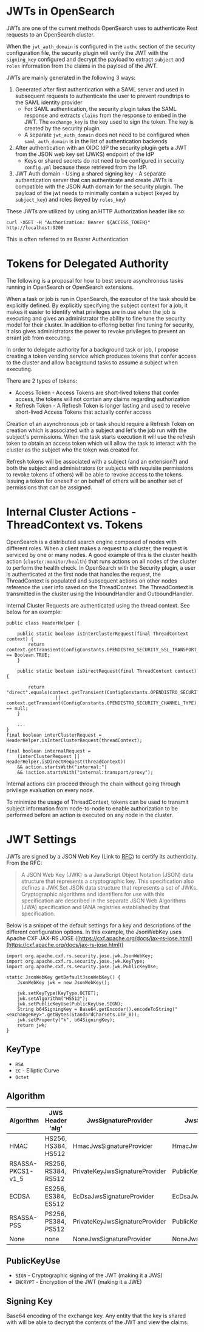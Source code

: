 # JWTs in OpenSearch

JWTs are one of the current methods OpenSearch uses to authenticate Rest requests to an OpenSearch cluster.

When the `jwt_auth_domain` is configured in the `authc` section of the security configuration file, the security plugin will verify the JWT with the `signing_key` configured and decrypt the payload to extract `subject` and `roles` information from the claims in the payload of the JWT.

JWTs are mainly generated in the following 3 ways:

1) Generated after first authentication with a SAML server and used in subsequent requests to authenticate the user to prevent roundtrips to the SAML identity provider
    - For SAML authentication, the security plugin takes the SAML response and extracts `claims` from the response to embed in the JWT. The `exchange_key` is the key used to sign the token. The key is created by the security plugin.
    - A separate `jwt_auth_domain` does not need to be configured when `saml_auth_domain` is in the list of authentication backends
2) After authentication with an OIDC IdP the security plugin gets a JWT from the JSON web key set (JWKS) endpoint of the IdP
    - Keys or shared secrets do not need to be configured in security `config.yml` because these retrieved from the IdP.
3) JWT Auth domain - Using a shared signing key - A separate authentication server that can authenticate and create JWTs is compatible with the JSON Auth domain for the security plugin. The payload of the jwt needs to minimally contain a subject (keyed by `subject_key`) and roles (keyed by `roles_key`)


These JWTs are utilized by using an HTTP Authorization header like so:

`curl -XGET -H "Authorization: Bearer ${ACCESS_TOKEN}" http://localhost:9200`

This is often referred to as Bearer Authentication

# Tokens for Delegated Authority

The following is a proposal for how to best secure asynchronous tasks running in OpenSearch or OpenSearch extensions.

When a task or job is run in OpenSearch, the executor of the task should be explicitly defined. By explicitly specifying the subject context for a job, it makes
it easier to identify what privileges are in use when the job is executing and gives an administrator the ability to fine tune the security model for their cluster.
In addition to offering better fine tuning for security, it also gives administrators the power to revoke privileges to prevent an errant job from executing.

In order to delegate authority for a background task or job, I propose creating a token vending service which produces tokens that confer access to the cluster and
allow background tasks to assume a subject when executing.

There are 2 types of tokens:

- Access Token - Access Tokens are short-lived tokens that confer access, the tokens will not contain any claims regarding authorization
- Refresh Token - A Refresh Token is longer lasting and used to receive short-lived Access Tokens that actually confer access

Creation of an asynchronous job or task should require a Refresh Token on creation which is associated with a subject and let's the job run with the subject's permissions. When the task
starts execution it will use the refresh token to obtain an access token which will allow the task to interact with the cluster as the subject who the token was created for.

Refresh tokens will be associated with a subject (and an extension?) and both the subject and administrators (or subjects with requisite permissions to revoke tokens of others) will be able to revoke access to the tokens. Issuing a token for oneself or on behalf of others will be another set of permissions that can be assigned.

# Internal Cluster Actions - ThreadContext vs. Tokens

OpenSearch is a distributed search engine composed of nodes with different roles. When a client makes a request to a cluster, the request is serviced by one or many nodes. A good example of this is the cluster health action (`cluster:monitor/health`) that runs actions on all nodes of the cluster to perform the health check. In OpenSearch with the Security plugin, a user is authenticated at the first node that handles the request, the ThreadContext is populated and subsequent actions on other nodes reference the user info saved on the ThreadContext. The ThreadContext is transmitted in the cluster using the InboundHandler and OutboundHandler.

Internal Cluster Requests are authenticated using the thread context. See below for an example:

```
public class HeaderHelper {

    public static boolean isInterClusterRequest(final ThreadContext context) {
        return context.getTransient(ConfigConstants.OPENDISTRO_SECURITY_SSL_TRANSPORT_INTERCLUSTER_REQUEST) == Boolean.TRUE;
    }

    public static boolean isDirectRequest(final ThreadContext context) {

        return  "direct".equals(context.getTransient(ConfigConstants.OPENDISTRO_SECURITY_CHANNEL_TYPE))
                  || context.getTransient(ConfigConstants.OPENDISTRO_SECURITY_CHANNEL_TYPE) == null;
    }

    ...
}
final boolean interClusterRequest = HeaderHelper.isInterClusterRequest(threadContext);

final boolean internalRequest =
    (interClusterRequest || HeaderHelper.isDirectRequest(threadContext))
    && action.startsWith("internal:")
    && !action.startsWith("internal:transport/proxy");
```

Internal actions can proceed through the chain without going through privilege evaluation on every node.

To minimize the usage of ThreadContext, tokens can be used to transmit subject information from node-to-node to enable authorization to be performed before an action is executed on any node in the cluster.

# JWT Settings

JWTs are signed by a JSON Web Key (Link to [RFC](https://www.rfc-editor.org/rfc/rfc7517)) to certify its authenticity. From the RFC:

> A JSON Web Key (JWK) is a JavaScript Object Notation (JSON) data
   structure that represents a cryptographic key. This specification
   also defines a JWK Set JSON data structure that represents a set of
   JWKs.  Cryptographic algorithms and identifiers for use with this
   specification are described in the separate JSON Web Algorithms (JWA)
   specification and IANA registries established by that specification.


Below is a snippet of the default settings for a key and descriptions of the different configuration options. In this example, the JsonWebKey uses Apache CXF JAX-RS JOSE ([https://cxf.apache.org/docs/jax-rs-jose.html](https://cxf.apache.org/docs/jax-rs-jose.html))

```
import org.apache.cxf.rs.security.jose.jwk.JsonWebKey;
import org.apache.cxf.rs.security.jose.jwk.KeyType;
import org.apache.cxf.rs.security.jose.jwk.PublicKeyUse;

static JsonWebKey getDefaultJsonWebKey() {
    JsonWebKey jwk = new JsonWebKey();

    jwk.setKeyType(KeyType.OCTET);
    jwk.setAlgorithm("HS512");
    jwk.setPublicKeyUse(PublicKeyUse.SIGN);
    String b64SigningKey = Base64.getEncoder().encodeToString("<exchangeKey>".getBytes(StandardCharsets.UTF_8));
    jwk.setProperty("k", b64SigningKey);
    return jwk;
}
```

## KeyType

- `RSA`
- `EC` - Elliptic Curve
- `Octet`

## Algorithm

| Algorithm | JWS Header 'alg' | JwsSignatureProvider | JwsSignatureVerifier |
| ----------- | ----------- | ----------- | ----------- |
| HMAC | HS256, HS384, HS512 | HmacJwsSignatureProvider | HmacJwsSignatureVerifier |
| RSASSA-PKCS1-v1_5 | RS256, RS384, RS512 | PrivateKeyJwsSignatureProvider | PublicKeyJwsSignatureVerifier |
| ECDSA | ES256, ES384, ES512 | EcDsaJwsSignatureProvider | EcDsaJwsSignatureVerifier |
| RSASSA-PSS | PS256, PS384, PS512 | PrivateKeyJwsSignatureProvider | PublicKeyJwsSignatureVerifier |
| None | none | NoneJwsSignatureProvider | NoneJwsSignatureVerifier |

## PublicKeyUse

- `SIGN` - Cryptographic signing of the JWT (making it a JWS)
- `ENCRYPT` - Encryption of the JWT (making it a JWE)

## Signing Key

Base64 encoding of the exchange key. Any entity that the key is shared with will be able to decrypt the contents of the JWT and view the claims.
